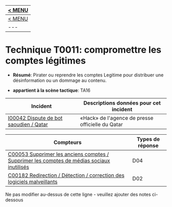 |[< MENU](../README.md)|
|---|
|[< MENU](../../README.md)|
|---|
# Technique T0011: compromettre les comptes légitimes

* **Résumé**: Pirater ou reprendre les comptes Legitime pour distribuer une désinformation ou un dommage au contenu.

* **appartient à la scène tactique**: TA16


|Incident |Descriptions données pour cet incident |
|-------- |-------------------- |
|[I00042 Dispute de bot saoudien / Qatar](../../generated_pages/incidents/I00042.md) |«Hack» de l'agence de presse officielle du Qatar |



|Compteurs |Types de réponse |
|-------- |-------------- |
|[C00053 Supprimer les anciens comptes / Supprimer les comptes de médias sociaux inutilisés](../../generated_pages/counters/C00053.md) |D04 |
|[C00182 Redirection / Détection / correction des logiciels malveillants](../../generated_pages/counters/C00182.md) |D02 |


Ne pas modifier au-dessus de cette ligne - veuillez ajouter des notes ci-dessous